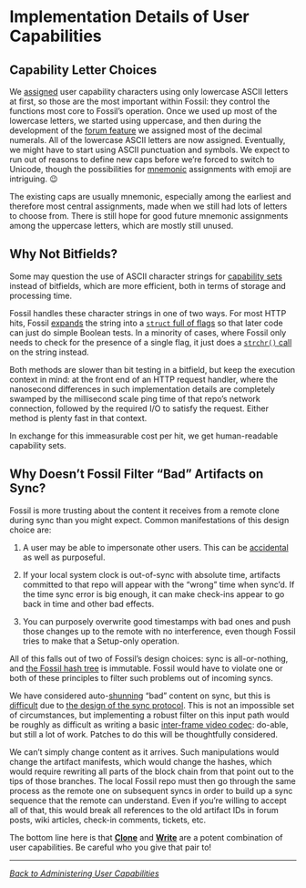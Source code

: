 # Implementation Details of User Capabilities

## <a id="choices"></a>Capability Letter Choices

We [assigned][ref] user capability characters using only lowercase ASCII
letters at first, so those are the most important within Fossil: they
control the functions most core to Fossil’s operation. Once we used up
most of the lowercase letters, we started using uppercase, and then
during the development of the [forum feature][for] we assigned most of
the decimal numerals. All of the lowercase ASCII letters are now
assigned. Eventually, we might have to start using ASCII
punctuation and symbols. We expect to run out of reasons to define new caps before
we’re forced to switch to Unicode, though the possibilities for [mnemonic][mn]
assignments with emoji are intriguing. <span style="vertical-align:
bottom">😉</span>

The existing caps are usually mnemonic, especially among the
earliest and therefore most central assignments, made when we still had
lots of letters to choose from.  There is still hope for good future
mnemonic assignments among the uppercase letters, which are mostly still
unused.


## <a id="bitfield"></a>Why Not Bitfields?

Some may question the use of ASCII character strings for [capability
sets][ucap] instead of bitfields, which are more efficient, both in
terms of storage and processing time.

Fossil handles these character strings in one of two ways. For most HTTP
hits, Fossil [expands][sexp] the string into a [`struct` full of
flags][sff] so that later code can just do simple Boolean tests. In a
minority of cases, where Fossil only needs to check for the presence of
a single flag, it just does a [`strchr()` call][sc] on the string
instead.

Both methods are slower than bit testing in a bitfield, but keep the
execution context in mind: at the front end of an HTTP request handler,
where the nanosecond differences in such implementation details are
completely swamped by the millisecond scale ping time of that repo’s
network connection, followed by the required I/O to satisfy the request.
Either method is plenty fast in that context.

In exchange for this immeasurable cost per hit, we get human-readable
capability sets.


## <a id="filter"></a>Why Doesn’t Fossil Filter “Bad” Artifacts on Sync?

Fossil is more trusting about the content it receives from a remote
clone during sync than you might expect. Common manifestations of this
design choice are:

1.  A user may be able to impersonate other users. This can be
    [accidental](./index.md#defuser) as well as purposeful.

2.  If your local system clock is out-of-sync with absolute time,
    artifacts committed to that repo will appear with the “wrong” time
    when sync’d. If the time sync error is big enough, it can make
    check-ins appear to go back in time and other bad effects.

3.  You can purposely overwrite good timestamps with bad ones and push
    those changes up to the remote with no interference, even though
    Fossil tries to make that a Setup-only operation.

All of this falls out of two of Fossil’s design choices: sync is
all-or-nothing, and [the Fossil hash tree][bc] is immutable. Fossil
would have to violate one or both of these principles to filter such
problems out of incoming syncs.

We have considered auto-[shunning][shun] “bad” content on sync, but this
is [difficult][asd] due to [the design of the sync protocol][dsp]. This
is not an impossible set of circumstances, but implementing a robust
filter on this input path would be roughly as difficult as writing a
basic [inter-frame video codec][ifvc]: do-able, but still a lot of
work. Patches to do this will be thoughtfully considered.

We can’t simply change content as it arrives. Such manipulations would
change the artifact manifests, which would change the hashes, which
would require rewriting all parts of the block chain from that point out
to the tips of those branches. The local Fossil repo must then go
through the same process as the remote one on subsequent syncs in order
to build up a sync sequence that the remote can understand.  Even if
you’re willing to accept all of that, this would break all references to
the old artifact IDs in forum posts, wiki articles, check-in comments,
tickets, etc.

The bottom line here is that [**Clone**](./ref.html#g) and
[**Write**](./ref.html#i) are a potent combination of user capabilities.
Be careful who you give that pair to!


-----

*[Back to Administering User Capabilities](./)*

<!-- add padding so anchor links always scroll ref’d section to top -->
<div style="height: 75em"></div>

[asd]:  https://fossil-scm.org/forum/forumpost/ce4a3b5f3e
[bc]:   ../blockchain.md
[dsp]:  https://fossil-scm.org/fossil/doc/trunk/www/sync.wiki
[for]:  ./forum.wiki
[ifvc]: https://en.wikipedia.org/wiki/Inter_frame
[mn]:   https://en.wikipedia.org/wiki/Mnemonic
[ref]:  ./ref.html
[sexp]: http://fossil-scm.org/fossil/artifact?udc=1&ln=1223-1298&name=889d6724
[sff]:  http://fossil-scm.org/fossil/artifact?udc=1&ln=80-117&name=52d2860f
[sc]:   https://en.cppreference.com/w/c/string/byte/strchr
[shun]: ../shunning.wiki
[ucap]: ./index.md#ucap
